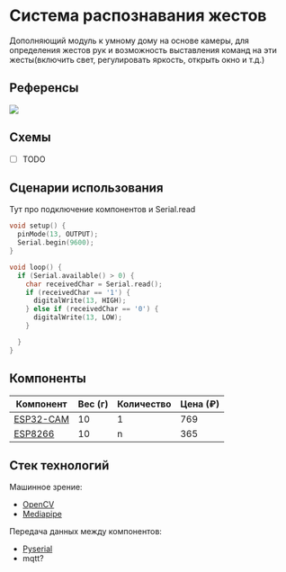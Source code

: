 # Система распознавания жестов

Дополняющий модуль к умному дому на основе камеры, для определения жестов рук и возможность выставления команд на эти жесты(включить свет, регулировать яркость, открыть окно и т.д.)

##  Референсы
![](Media/reference.gif)

## Схемы
- [ ] TODO

## Cценарии  использования
Тут про подключение компонентов и Serial.read 
```cpp
void setup() {
  pinMode(13, OUTPUT);
  Serial.begin(9600); 
}

void loop() {
  if (Serial.available() > 0) {
    char receivedChar = Serial.read(); 
    if (receivedChar == '1') {
      digitalWrite(13, HIGH); 
    } else if (receivedChar == '0') {
      digitalWrite(13, LOW); 
    }

  }
}
```

## Компоненты

| Компонент                                                                                                                                                                                                                                                                                           | Вес (г) | Количество | Цена (₽) |
|-----------------------------------------------------------------------------------------------------------------------------------------------------------------------------------------------------------------------------------------------------------------------------------------------------|---------|------------|----------|
| [ESP32-CAM](https://www.ozon.ru/product/esp32-cam-397701112/?advert=rVKZ49WPOO_uiu4bAz4qMKW4tveyugPQ9PPe3UAXY2IqTtdjcIHNB9xxKzePR0sPQc3fU-WlLSuGgDLELudsmLUI_Nm5gQHu0RjOKEbHuy84uUIeNuMAefUHGmHHu2h0mDnvG_58SDleBgcp5dEc_Az4hLqScPx3LeRIhDF37bZdH8o3h0n48YU_AhNfHF35EIOE26_4atXP9mgbVbmv7FzLX4F8T0OlZ3gn3DBX9xA5gZBd-om5fvw1NAq8PYw_2fFUMqHB9wq4DsU8SlgsiiDM6SKvlGwLsMdi59RE7HtFi7Ao3es15kpLWC_UrR_H4NysgwjdXc6jvZMweKGfhVIf1veEEi8&avtc=1&avte=2&avts=1709638730&keywords=esp32-cam)                                                                                                                                                                                                                                                                                       | 10      | 1          | 769      |
| [ESP8266](https://www.ozon.ru/product/kontroller-wi-fi-nodemcu-v3-lolin-na-baze-esp8266-630277877/?asb=OcpiYZFJ3EYOOooFqMnDcu%252F5wLRAtryWYX8lBQ8WlVk%253D&asb2=GKL-DMPVmhqE9htTtHtleK2ueU7wGzizM0h6T4YXg8nrRQidSZNE__rLoj8WIoLchUutz0xoJh1UyooWKwdEaw&avtc=1&avte=2&avts=1709639175&keywords=esp) | 10      | n          | 365      |


## Стек технологий

Машинное зрение:
* [OpenCV](https://opencv.org/)
* [Mediapipe](https://chuoling.github.io/mediapipe/solutions/hands.html)

Передача данных между компонентов:
* [Pyserial](https://github.com/pyserial/pyserial)
* mqtt?



